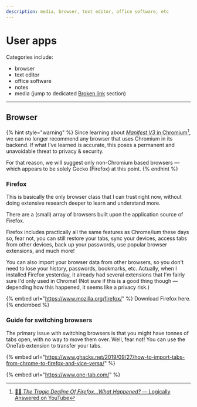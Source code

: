 ```yaml
---
description: media, browser, text editor, office software, etc
---
```


# User apps

Categories include:

* browser
* text editor
* office software
* notes
* media (jump to dedicated [Broken link](broken-reference "mention") section)

***



## Browser

{% hint style="warning" %}
Since learning about [_Manifest V3_ in Chromium](#user-content-fn-1)[^1], we can no longer recommend any browser that uses Chromium in its backend. If what I've learned is accurate, this poses a permanent and unavoidable threat to privacy & security.

For that reason, we will suggest only non-Chromium based browsers — which appears to be solely Gecko (Firefox) at this point.
{% endhint %}

### Firefox

This is basically the only browser class that I can trust right now, without doing extensive research deeper to learn and understand more.

There are a (small) array of browsers built upon the application source of Firefox.

Firefox includes practically all the same features as Chrome/ium these days so, fear not, you can still restore your tabs, sync your devices, access tabs from other devices, back up your passwords, use popular browser extensions, and much more!

You can also import your browser data from other browsers, so you don't need to lose your history, passwords, bookmarks, etc. Actually, when I installed Firefox yesterday, it already had several extensions that I'm fairly sure I'd only used in Chrome! (Not sure if this is a good thing though — depending how this happened, it seems like a privacy risk.)

{% embed url="https://www.mozilla.org/firefox/" %}
Download Firefox here.
{% endembed %}

### Guide for switching browsers

The primary issue with switching browsers is that you might have tonnes of tabs open, with no way to move them over. Well, fear not! You can use the OneTab extension to transfer your tabs.&#x20;

{% embed url="https://www.ghacks.net/2019/09/27/how-to-import-tabs-from-chrome-to-firefox-and-vice-versa/" %}

{% embed url="https://www.one-tab.com/" %}





[^1]: [🔗🌐 _The Tragic Decline Of Firefox...What Happened?_ — Logically Answered on YouTube](https://www.youtube.com/watch?v=pygWS1ihtF8)
